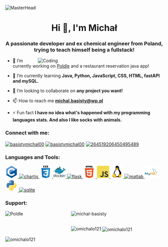 ![MasterHead](https://trisya.com/myimg/child/Website%20Design.gif)
<h1 align="center">Hi 👋, I'm Michał</h1>
<h3 align="center">A passionate developer and ex chemical engineer from Poland, trying to teach himself being a fullstack!</h3>
<img align="right" alt="Coding" width="400" src="https://media.tenor.com/NOYF3f82b_gAAAAC/programmer.gif">

- 🔭 I’m currently working on [Poldle](https://poldle.pl/) and a restaurant reservation java app!

- 🌱 I’m currently learning **Java, Python, JavaScript, CSS, HTML, fastAPI and mySQL.**

- 👯 I’m looking to collaborate on **any project you want!**

- 📫 How to reach me **michal.basisty@wp.pl**

- ⚡ Fun fact **I have no idea what's happened with my programming languages stats. And also I like socks with animals.**

<h3 align="left">Connect with me:</h3>
<p align="left">
<a href="https://linkedin.com/in/basistymichal00" target="blank"><img align="center" src="https://raw.githubusercontent.com/rahuldkjain/github-profile-readme-generator/master/src/images/icons/Social/linked-in-alt.svg" alt="basistymichal00" height="30" width="40" /></a>
<a href="https://fb.com/basistymichal00" target="blank"><img align="center" src="https://raw.githubusercontent.com/rahuldkjain/github-profile-readme-generator/master/src/images/icons/Social/facebook.svg" alt="basistymichal00" height="30" width="40" /></a>
<a href="https://discord.gg/264519206450495489" target="blank"><img align="center" src="https://raw.githubusercontent.com/rahuldkjain/github-profile-readme-generator/master/src/images/icons/Social/discord.svg" alt="264519206450495489" height="30" width="40" /></a>
</p>

<h3 align="left">Languages and Tools:</h3>
<p align="left"> <a href="https://www.cprogramming.com/" target="_blank" rel="noreferrer"> <img src="https://raw.githubusercontent.com/devicons/devicon/master/icons/c/c-original.svg" alt="c" width="40" height="40"/> </a> <a href="https://www.chartjs.org" target="_blank" rel="noreferrer"> <img src="https://www.chartjs.org/media/logo-title.svg" alt="chartjs" width="40" height="40"/> </a> <a href="https://www.w3schools.com/css/" target="_blank" rel="noreferrer"> <img src="https://raw.githubusercontent.com/devicons/devicon/master/icons/css3/css3-original-wordmark.svg" alt="css3" width="40" height="40"/> </a> <a href="https://www.docker.com/" target="_blank" rel="noreferrer"> <img src="https://raw.githubusercontent.com/devicons/devicon/master/icons/docker/docker-original-wordmark.svg" alt="docker" width="40" height="40"/> </a> <a href="https://flask.palletsprojects.com/" target="_blank" rel="noreferrer"> <img src="https://www.vectorlogo.zone/logos/pocoo_flask/pocoo_flask-icon.svg" alt="flask" width="40" height="40"/> </a> <a href="https://www.w3.org/html/" target="_blank" rel="noreferrer"> <img src="https://raw.githubusercontent.com/devicons/devicon/master/icons/html5/html5-original-wordmark.svg" alt="html5" width="40" height="40"/> </a> <a href="https://developer.mozilla.org/en-US/docs/Web/JavaScript" target="_blank" rel="noreferrer"> <img src="https://raw.githubusercontent.com/devicons/devicon/master/icons/javascript/javascript-original.svg" alt="javascript" width="40" height="40"/> </a> <a href="https://www.linux.org/" target="_blank" rel="noreferrer"> <img src="https://raw.githubusercontent.com/devicons/devicon/master/icons/linux/linux-original.svg" alt="linux" width="40" height="40"/> </a> <a href="https://www.mathworks.com/" target="_blank" rel="noreferrer"> <img src="https://upload.wikimedia.org/wikipedia/commons/2/21/Matlab_Logo.png" alt="matlab" width="40" height="40"/> </a> <a href="https://www.mysql.com/" target="_blank" rel="noreferrer"> <img src="https://raw.githubusercontent.com/devicons/devicon/master/icons/mysql/mysql-original-wordmark.svg" alt="mysql" width="40" height="40"/> </a> <a href="https://www.python.org" target="_blank" rel="noreferrer"> <img src="https://raw.githubusercontent.com/devicons/devicon/master/icons/python/python-original.svg" alt="python" width="40" height="40"/> </a> <a href="https://www.sqlite.org/" target="_blank" rel="noreferrer"> <img src="https://www.vectorlogo.zone/logos/sqlite/sqlite-icon.svg" alt="sqlite" width="40" height="40"/> </a> </p>

<h3 align="left">Support:</h3>
<p><a href="https://ko-fi.com/Poldle"> <img align="left" src="https://cdn.ko-fi.com/cdn/kofi3.png?v=3" height="50" width="210" alt="Poldle" /></a></p>
<img src="https://camo.githubusercontent.com/f0f3e8532647518099c61836308cfc2d4c9a00a448f6ce8986624f53678c24fb/68747470733a2f2f6b6f6d617265762e636f6d2f67687076632f3f757365726e616d653d737a796d6f6e2d6b6f77616c266c6162656c3d50726f66696c65253230766965777326636f6c6f723d306537356236267374796c653d666c6174" alt="michal-basisty" data-canonical-src="https://komarev.com/ghpvc/?username=omichalo121&amp;label=Profile%20views&amp;color=0e75b6&amp;style=flat" style="max-width: 100%;"><br>
<br>

<p><img align="left" src="https://github-readme-stats.vercel.app/api/top-langs?username=omichalo121&show_icons=true&locale=en&layout=compact" alt="omichalo121" /></p>

<p>&nbsp;<img align="center" src="https://github-readme-stats.vercel.app/api?username=omichalo121&show_icons=true&locale=en" alt="omichalo121" /></p>

<p><img align="center" src="https://github-readme-streak-stats.herokuapp.com/?user=omichalo121&" alt="omichalo121" /></p>

